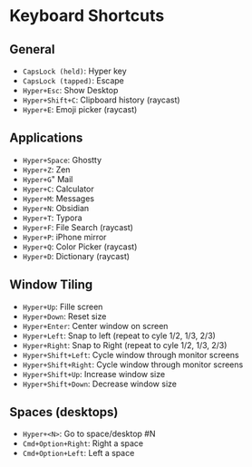 # Keyboard Shortcuts

## General
- `CapsLock (held)`: Hyper key
- `CapsLock (tapped)`: Escape
- `Hyper+Esc`: Show Desktop
- `Hyper+Shift+C`: Clipboard history (raycast)
- `Hyper+E`: Emoji picker (raycast)

## Applications
- `Hyper+Space`: Ghostty
- `Hyper+Z`: Zen
- `Hyper+G`" Mail
- `Hyper+C`: Calculator
- `Hyper+M`: Messages
- `Hyper+N`: Obsidian
- `Hyper+T`: Typora
- `Hyper+F`: File Search (raycast)
- `Hyper+P`: iPhone mirror
- `Hyper+Q`: Color Picker (raycast)
- `Hyper+D`: Dictionary (raycast)

## Window Tiling
- `Hyper+Up`: Fille screen
- `Hyper+Down`: Reset size
- `Hyper+Enter`: Center window on screen
- `Hyper+Left`: Snap to left (repeat to cyle 1/2, 1/3, 2/3)
- `Hyper+Right`: Snap to Right (repeat to cyle 1/2, 1/3, 2/3)
- `Hyper+Shift+Left`: Cycle window through monitor screens
- `Hyper+Shift+Right`: Cycle window through monitor screens
- `Hyper+Shift+Up`: Increase window size
- `Hyper+Shift+Down`: Decrease window size

## Spaces (desktops)
- `Hyper+<N>`: Go to space/desktop #N
- `Cmd+Option+Right`: Right a space 
- `Cmd+Option+Left`: Left a space 
